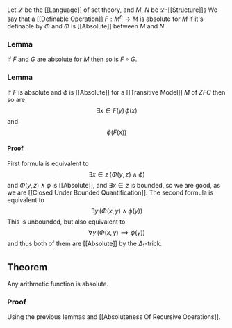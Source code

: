 Let $\mathcal{L}$ be the [[Language]] of set theory,
and $M$, $N$ be $\mathcal{L}$-[[Structure]]s
We say that a [[Definable Operation]] $F:M^{n}\to M$ is absolute for $M$ 
if it's definable by $\Phi$ and $\Phi$ is [[Absolute]] between $M$ and $N$
### Lemma
If $F$ and $G$ are absolute for $M$ then so is $F\circ G$. 
### Lemma
If $F$ is absolute and $\phi$ is [[Absolute]] for a [[Transitive Model]] $M$ of $ZFC$
then so are
$$
\exists x\in F(y)\,\phi(x)
$$
and
$$
\phi(F(x))
$$
#### Proof
First formula is equivalent to 
$$
\exists x\in z\, (\Phi(y,z) \land \phi)
$$
and $\Phi(y,z)\land \phi$ is [[Absolute]], and $\exists x\in z$ is bounded, 
so we are good, as we are [[Closed Under Bounded Quantification]].
The second formula is equivalent to 
$$
\exists y\,(\Phi(x,y)\land \phi(y))
$$
This is unbounded, but also equivalent to
$$
\forall y\,(\Phi(x,y)\implies \phi(y))
$$
and thus both of them are [[Absolute]] by the $\Delta_{1}$-trick. 

## Theorem
Any arithmetic function is absolute.
### Proof
Using the previous lemmas and [[Absoluteness Of Recursive Operations]].